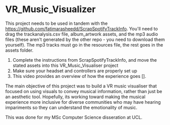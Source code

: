 # VR_Music_Visualizer

This project needs to be used in tandem with the https://github.com/fatimarasheedd/ScrapSpotifyTrackInfo. You'll need to drag the trackanalysis.csv file, album_artwork assets, and the mp3 audio files (these aren't generated by the other repo - you need to download them yourself). The mp3 tracks must go in the resources file, the rest goes in the assets folder.

1. Complete the instructions from ScrapSpotifyTrackInfo, and move the stated assets into this VR_Music_Visualiser project
2. Make sure your headset and controllers are properly set up
3. This video provides an overview of how the experience goes [].

The main objective of this project was to build a VR music visualiser that focused on using visuals to convey musical information, rather than just be an aesthetic tool. Hopefully, its working toward making the musical experience more inclusive for diverse communities who may have hearing impariments so they can understand the emotionality of music.

This was done for my MSc Computer Science disseration at UCL. 

 
